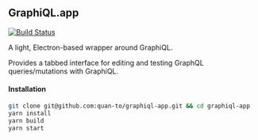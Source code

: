 GraphiQL.app
------------

[![Build Status](https://travis-ci.org/skevy/graphiql-app.svg?branch=master)](https://travis-ci.org/skevy/graphiql-app)

A light, Electron-based wrapper around GraphiQL.

Provides a tabbed interface for editing and testing GraphQL queries/mutations with GraphiQL.

#### Installation

```sh
git clone git@github.com:quan-to/graphiql-app.git && cd graphiql-app
yarn install
yarn build
yarn start
```
